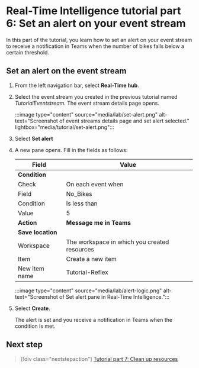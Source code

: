 # Real-Time Intelligence tutorial part 6: Set an alert on your event stream

In this part of the tutorial, you learn how to set an alert on your event stream to receive a notification in Teams when the number of bikes falls below a certain threshold.

## Set an alert on the event stream

1. From the left navigation bar, select **Real-Time hub**.
2. Select the event stream you created in the previous tutorial named *TutorialEventstream*.
    The event stream details page opens.
    
    :::image type="content" source="media/lab/set-alert.png" alt-text="Screenshot of event streams details page and set alert selected." lightbox="media/tutorial/set-alert.png":::

3. Select **Set alert**
4. A new pane opens. Fill in the fields as follows:

    | Field | Value |
    | --- | --- |
    | **Condition** |  |
    | Check | On each event when |
    | Field | No_Bikes |  
    | Condition | Is less than |
    | Value | 5 |
    | **Action** |  **Message me in Teams**
    | **Save location** | | 
    | Workspace | The workspace in which you created resources|
    | Item | Create a new item |
    | New item name | Tutorial-Reflex |

    :::image type="content" source="media/lab/alert-logic.png" alt-text="Screenshot of Set alert pane in Real-Time Intelligence.":::

5. Select **Create**.

    The alert is set and you receive a notification in Teams when the condition is met.

## Next step

> [!div class="nextstepaction"]
> [Tutorial part 7: Clean up resources](tutorial-7-clean-up-resources.md)